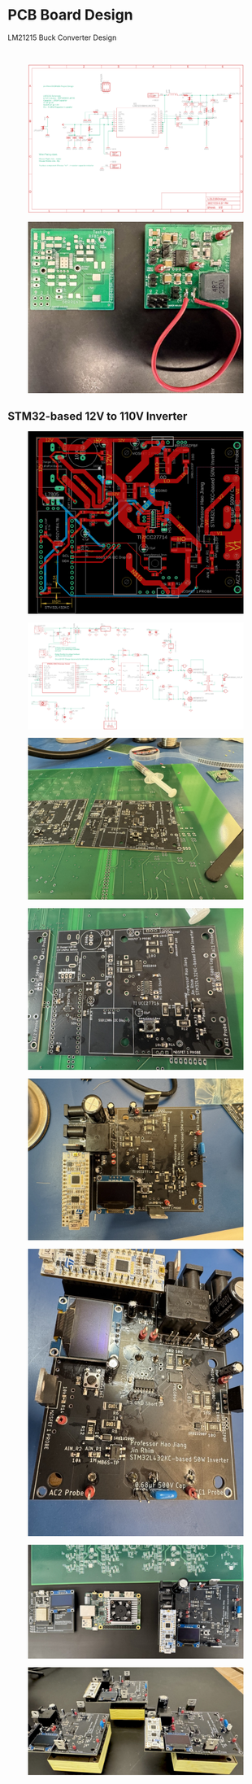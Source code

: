 # PCB Board Design

LM21215 Buck Converter Design&#x20;

<figure><img src=".gitbook/assets/Screenshot 2024-11-26 at 5.27.24 PM.png" alt=""><figcaption></figcaption></figure>

<figure><img src=".gitbook/assets/LM21215_sch.png" alt=""><figcaption></figcaption></figure>

<figure><img src=".gitbook/assets/IMG_3111 Large.jpeg" alt=""><figcaption></figcaption></figure>

## STM32-based 12V to 110V Inverter&#x20;

<figure><img src=".gitbook/assets/inverter_brd (1).png" alt=""><figcaption></figcaption></figure>

<figure><img src=".gitbook/assets/inverter_sch (1).png" alt=""><figcaption></figcaption></figure>

<figure><img src=".gitbook/assets/IMG_3112 Large.jpeg" alt=""><figcaption></figcaption></figure>

<figure><img src=".gitbook/assets/IMG_3113 Large.jpeg" alt=""><figcaption></figcaption></figure>

<figure><img src=".gitbook/assets/IMG_3115 Large (1).jpeg" alt=""><figcaption></figcaption></figure>

<figure><img src=".gitbook/assets/IMG_3117 Large.jpeg" alt=""><figcaption></figcaption></figure>

<figure><img src=".gitbook/assets/IMG_3121 Large (2).jpeg" alt=""><figcaption></figcaption></figure>

<figure><img src=".gitbook/assets/IMG_3133 Large.jpeg" alt=""><figcaption></figcaption></figure>
